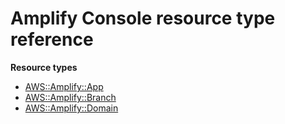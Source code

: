 # Amplify Console resource type reference<a name="AWS_Amplify"></a>

**Resource types**
+ [AWS::Amplify::App](aws-resource-amplify-app.md)
+ [AWS::Amplify::Branch](aws-resource-amplify-branch.md)
+ [AWS::Amplify::Domain](aws-resource-amplify-domain.md)